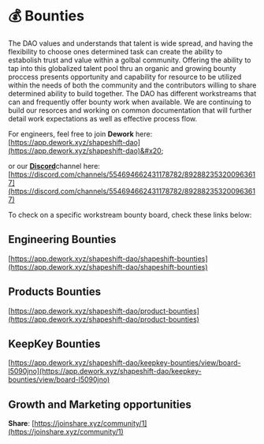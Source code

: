# 💰 Bounties

The DAO values and understands that talent is wide spread, and having the flexibility to choose ones determined task can create the ability to estabolish trust and value within a golbal community. Offering the ability to tap into this globalized talent pool thru an organic and growing bounty proccess presents opportunity and capability for resource to be utilized within the needs of both the community and the contributors willing to share determined ability to build together.
The DAO has different workstreams that can and frequently offer bounty work when available. We are continuing to build our resorces and working on common documentation that will further detail work expectations as well as effective process flow.

For engineers, feel free to join **Dework** here: [https://app.dework.xyz/shapeshift-dao](https://app.dework.xyz/shapeshift-dao)&#x20;

or our [**Discord**](https://discord.gg/shapeshift)channel here: [https://discord.com/channels/554694662431178782/892882353200963617](https://discord.com/channels/554694662431178782/892882353200963617)

To check on a specific workstream bounty board, check these links below:

## Engineering Bounties

&#x20;[https://app.dework.xyz/shapeshift-dao/shapeshift-bounties](https://app.dework.xyz/shapeshift-dao/shapeshift-bounties)

## Products Bounties

&#x20;[https://app.dework.xyz/shapeshift-dao/product-bounties](https://app.dework.xyz/shapeshift-dao/product-bounties)

## KeepKey Bounties

[https://app.dework.xyz/shapeshift-dao/keepkey-bounties/view/board-l5090jno](https://app.dework.xyz/shapeshift-dao/keepkey-bounties/view/board-l5090jno)

## Growth and Marketing opportunities

**Share**: [https://joinshare.xyz/community/1](https://joinshare.xyz/community/1)
